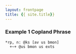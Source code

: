 ```yaml
---
layout: frontpage
title: {{ site.title}}
---
```


### Example 1 Copland Phrase

```
*rp, n: @ks [av us bmon]  
  +~+ @us bmon us exts
```
